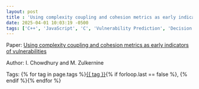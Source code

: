 ```yaml
---
layout: post
title : 'Using complexity coupling and cohesion metrics as early indicators of vulnerabilities'
date: 2025-04-01 10:03:19 -0500
tags: ['C++', 'JavaScript', 'C', 'Vulnerability Prediction', 'Decision Tree (final)', 'Logistic Regression (final)', 'Naive Bayes (final)', 'Random Forest (final)', 'Code metrics']
---
```

Paper: [Using complexity coupling and cohesion metrics as early indicators of vulnerabilities](https://www.sciencedirect.com/science/article/pii/S1383762110000615?casa_token=5QyS9NRBNCcAAAAA:jFtsXvZFLj6OZQlIi_3YN5npMa32TbRJRnBH8lPQfnn8INS13osNJrzN7kylvSfDmFzZF5HA)

Author: I. Chowdhury and M. Zulkernine




 Tags: 
    <span>
    {% for tag in page.tags %}<a href="{{ site.baseurl }}tags/#{{ tag | slugify }}">{{ tag }}</a>{% if forloop.last == false %}, {% endif %}{% endfor %}
    </span>
